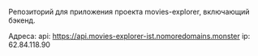 
Репозиторий для приложения проекта movies-explorer, включающий бэкенд.


Адреса:
api: https://api.movies-explorer-ist.nomoredomains.monster
ip: 62.84.118.90
